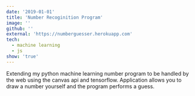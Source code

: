 ```yaml
---
date: '2019-01-01'
title: 'Number Recoginition Program'
image: ''
github: ''
external: 'https://numberguesser.herokuapp.com'
tech:
  - machine learning
  - js
show: 'true'
---
```


Extending my python machine learning number program to be handled by the web using the canvas api and tensorflow. Application allows you to draw a number yourself and the program performs a guess.
